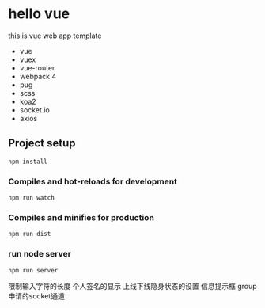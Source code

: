 # hello vue
this is vue web app template
* vue
* vuex
* vue-router
* webpack 4
* pug
* scss
* koa2
* socket.io
* axios


## Project setup
```
npm install
```

### Compiles and hot-reloads for development
```
npm run watch
```

### Compiles and minifies for production
```
npm run dist
```

### run node server
```
npm run server
```

限制输入字符的长度
个人签名的显示
上线下线隐身状态的设置
信息提示框
group 申请的socket通道